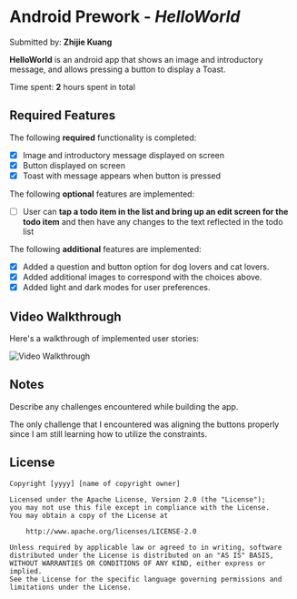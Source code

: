 # Android Prework - *HelloWorld*

Submitted by: **Zhijie Kuang**

**HelloWorld** is an android app that shows an image and introductory message, and allows pressing a button to display a Toast. 

Time spent: **2** hours spent in total

## Required Features

The following **required** functionality is completed:

* [x] Image and introductory message displayed on screen
* [x] Button displayed on screen
* [x] Toast with message appears when button is pressed 

The following **optional** features are implemented:

* [ ] User can **tap a todo item in the list and bring up an edit screen for the todo item** and then have any changes to the text reflected in the todo list

The following **additional** features are implemented:

* [x] Added a question and button option for dog lovers and cat lovers.
* [x] Added additional images to correspond with the choices above.
* [x] Added light and dark modes for user preferences.

## Video Walkthrough

Here's a walkthrough of implemented user stories:

<img src='http://g.recordit.co/p1PQF4aNP4.gif' title='Video Walkthrough' width='' alt='Video Walkthrough' />

## Notes

Describe any challenges encountered while building the app.

The only challenge that I encountered was aligning the buttons properly since I am still learning how to utilize the constraints.

## License

    Copyright [yyyy] [name of copyright owner]

    Licensed under the Apache License, Version 2.0 (the "License");
    you may not use this file except in compliance with the License.
    You may obtain a copy of the License at

        http://www.apache.org/licenses/LICENSE-2.0

    Unless required by applicable law or agreed to in writing, software
    distributed under the License is distributed on an "AS IS" BASIS,
    WITHOUT WARRANTIES OR CONDITIONS OF ANY KIND, either express or implied.
    See the License for the specific language governing permissions and
    limitations under the License.
